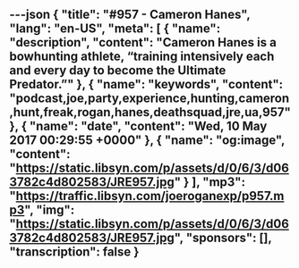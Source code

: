---json
{
  "title": "#957 - Cameron Hanes",
  "lang": "en-US",
  "meta": [
    {
      "name": "description",
      "content": "Cameron Hanes is a bowhunting athlete, “training intensively each and every day to become the Ultimate Predator.”"
    },
    {
      "name": "keywords",
      "content": "podcast,joe,party,experience,hunting,cameron,hunt,freak,rogan,hanes,deathsquad,jre,ua,957"
    },
    {
      "name": "date",
      "content": "Wed, 10 May 2017 00:29:55 +0000"
    },
    {
      "name": "og:image",
      "content": "https://static.libsyn.com/p/assets/d/0/6/3/d063782c4d802583/JRE957.jpg"
    }
  ],
  "mp3": "https://traffic.libsyn.com/joeroganexp/p957.mp3",
  "img": "https://static.libsyn.com/p/assets/d/0/6/3/d063782c4d802583/JRE957.jpg",
  "sponsors": [],
  "transcription": false
}
---
<episode-header />

<timemark seconds="0" />

<transcribe-call-to-action />

<episode-footer />